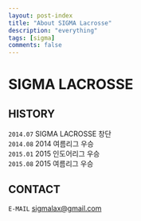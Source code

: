 ```yaml
---
layout: post-index
title: "About SIGMA Lacrosse"
description: "everything"
tags: [sigma]
comments: false
---
```

# SIGMA LACROSSE

## HISTORY

`2014.07`  SIGMA LACROSSE 창단 <br>
`2014.08`  2014 여름리그 우승<br>
`2015.01`  2015 인도어리그 우승<br>
`2015.08`  2015 여름리그 우승<br>

## CONTACT

`E-MAIL`  sigmalax@gmail.com
